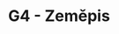 ---
title: G4 - Zeměpis
subject: Zeměpis
jsonfile: g4
layout: subject
summary: "Přehled všech témat pro zeměpis v G4 popořadě:"
---